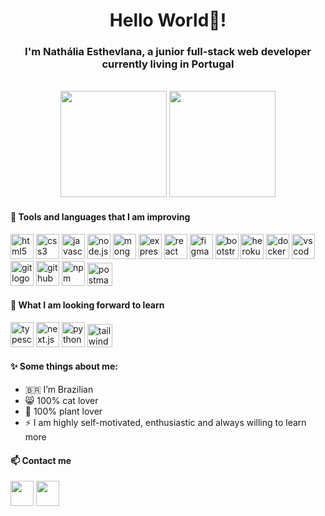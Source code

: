 <h1 align="center">Hello World👋!</h1>

<h3 align="center">I'm Nathália Esthevlana, a junior full-stack web developer currently living in Portugal</h3>
<br>
<div align="center">
<img height="170em" src="https://github-readme-stats-sigma-five.vercel.app/api?username=esthevlana&show_icons=true&theme=radical"/> <img height="170em" src="https://github-readme-stats-sigma-five.vercel.app/api/top-langs/?username=esthevlana&layout=compact&langs_count=16&theme=radical"/>
</div>

<h4>🔧 Tools and languages that I am improving</h4>

<div>
<img height="40em" width="37em" src="https://cdn.jsdelivr.net/gh/devicons/devicon/icons/html5/html5-original.svg" alt="html5 logo" />
<img height="40em" width="37em" src="https://cdn.jsdelivr.net/gh/devicons/devicon/icons/css3/css3-original.svg" alt="css3 logo" />
<img height="40em" width="37em" src="https://cdn.jsdelivr.net/gh/devicons/devicon/icons/javascript/javascript-original.svg" alt="javascript logo" />
<img height="40em" width="37em" src="https://cdn.jsdelivr.net/gh/devicons/devicon/icons/nodejs/nodejs-original-wordmark.svg" alt="node.js logo" />
<img height="40em" width="37em" src="https://cdn.jsdelivr.net/gh/devicons/devicon/icons/mongodb/mongodb-original-wordmark.svg" alt="mongodb logo" />
<img height="40em" width="37em" src="https://cdn.jsdelivr.net/gh/devicons/devicon/icons/express/express-original.svg" alt="express logo"/>
<img height="40em" width="37em" src="https://cdn.jsdelivr.net/gh/devicons/devicon/icons/react/react-original.svg" alt="react logo" />
<img height="40em" width="37em" src="https://cdn.jsdelivr.net/gh/devicons/devicon/icons/figma/figma-original.svg" alt="figma logo"/>
<img height="40em" width="37em" src="https://cdn.jsdelivr.net/gh/devicons/devicon/icons/bootstrap/bootstrap-original.svg" alt="bootstrap logo"/ >
<img height="40em" width="37em" src="https://cdn.jsdelivr.net/gh/devicons/devicon/icons/heroku/heroku-plain.svg" alt="heroku logo" />
<img height="40em" width="37em" src="https://cdn.jsdelivr.net/gh/devicons/devicon/icons/docker/docker-original.svg" alt="docker logo" />
<img height="40em" width="37em" src="https://cdn.jsdelivr.net/gh/devicons/devicon/icons/vscode/vscode-original.svg" alt="vscode logo"/ >
<img height="40em" width="37em" src="https://cdn.jsdelivr.net/gh/devicons/devicon/icons/git/git-original.svg" alt="git logo" />
<img height="40em" width="37em" src="https://cdn.jsdelivr.net/gh/devicons/devicon/icons/github/github-original.svg" alt="github logo" />   
<img height="40em" width="37em" src="https://cdn.jsdelivr.net/gh/devicons/devicon/icons/npm/npm-original-wordmark.svg" alt="npm logo"/ >
<img width="40em" height="37em" src="https://www.vectorlogo.zone/logos/getpostman/getpostman-icon.svg" alt="postman logo"/>
</div>
                                                                                                                                
<h4>👀 What I am looking forward to learn</h4>
                                                                                                                                
<img height="40em" width="37em" src="https://cdn.jsdelivr.net/gh/devicons/devicon/icons/typescript/typescript-original.svg" alt="typescript logo" /> <img height="40em" width="37em" src="https://cdn.jsdelivr.net/gh/devicons/devicon/icons/nextjs/nextjs-original.svg" alt="next.js logo" /> <img height="40em" width="37em" src="https://cdn.jsdelivr.net/gh/devicons/devicon/icons/python/python-original.svg" alt="python logo" /> <img width="40em" height="37em" src="https://upload.wikimedia.org/wikipedia/commons/thumb/d/d5/Tailwind_CSS_Logo.svg/2048px-Tailwind_CSS_Logo.svg.png" alt="tailwind logo"/>

<h4>✨ Some things about me:</h4>

- 🇧🇷  I’m Brazilian
- 😸 100% cat lover
- 🌱 100% plant lover
- ⚡ I am highly self-motivated, enthusiastic and always willing to learn more
                                                                                                                                
                                                                                                                                
<h4>📫 Contact me</h4>
                                                                                                                                
<a href="https://www.linkedin.com/in/nathalia-esthevlana/"><img height="40em" width="37em" target="_blank" src="https://cdn.jsdelivr.net/gh/devicons/devicon/icons/linkedin/linkedin-original.svg" /></a>
<a href="mailto:esthevlana@gmail.com"><img height="40em" width="37em" src="https://upload.wikimedia.org/wikipedia/commons/7/7e/Gmail_icon_%282020%29.svg" /></a>
